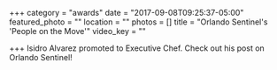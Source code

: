 +++
category = "awards"
date = "2017-09-08T09:25:37-05:00"
featured_photo = ""
location = ""
photos = []
title = "Orlando Sentinel's 'People on the Move'"
video_key = ""

+++
Isidro Alvarez promoted to Executive Chef. Check out his post on Orlando Sentinel!    